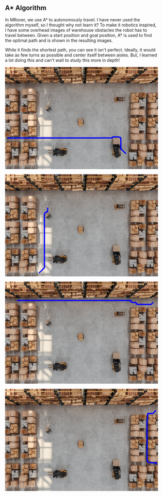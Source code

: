 ## A* Algorithm

In MRover, we use A* to autonomously travel. I have never used the algorithm myself, so I thought why not learn it? To make it robotics inspired, I have some overhead images of warehouse obstacles the robot has to travel between. Given a start position and goal position, A* is used to find the optimal path and is shown in the resulting images.

While it finds the shortest path, you can see it isn't perfect. Ideally, it would take as few turns as possible and center itself between aisles. But, I learned a lot doing this and can't wait to study this more in depth!

![Image 1](./output_10_283_482_345.png)

![Image 2](./output_170_134_137_393.png)

![Image 3](./output_49_75_592_83.png)

![Image 4](./output_605_300_602_87.png)